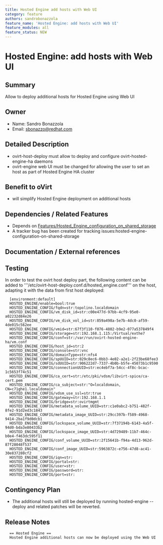 ```yaml
---
title: Hosted Engine add hosts with Web UI
category: feature
authors: sandrobonazzola
feature_name: 'Hosted Engine: add hosts with Web UI'
feature_modules: all
feature_status: NEW
---
```


# Hosted Engine: add hosts with Web UI

## Summary

Allow to deploy additional hosts for Hosted Engine using Web UI

## Owner

*   Name: Sandro Bonazzola
*   Email: <sbonazzo@redhat.com>

## Detailed Description

*   ovirt-host-deploy must allow to deploy and configure ovirt-hosted-engine-ha daemons
*   ovirt-engine web UI must be changed for allowing the user to set an host as part of Hosted Engine HA cluster

## Benefit to oVirt

*   will simplify Hosted Engine deployment on additional hosts

## Dependencies / Related Features

*   Depends on [Features/Hosted_Engine_configuration_on_shared_storage](/develop/release-management/features/sla/hosted-engine-configuration-on-shared-storage.html)
*   A tracker bug has been created for tracking issues:hosted-engine-configuration-on-shared-storage

## Documentation / External references



## Testing

In order to test the ovirt host deploy part, the following content can be added to  '''/etc/ovirt-host-deploy.conf.d/hosted_engine.conf''' on the host, adapting it with the data from first host deployed:

      [environment:default]
      HOSTED_ENGINE/enable=bool:true
      HOSTED_ENGINE_CONFIG/fqdn=str:topolino.localdomain
      HOSTED_ENGINE_CONFIG/vm_disk_id=str:c00e477d-97bb-4cf9-95e0-a02232d84e26
      HOSTED_ENGINE_CONFIG/vm_disk_vol_id=str:859a498a-5e7b-4dc0-af59-4de015c562ee
      HOSTED_ENGINE_CONFIG/vmid=str:67f3f110-f076-4802-b9e2-077a537849f4
      HOSTED_ENGINE_CONFIG/storage=str:192.168.1.115:/Virtual/exthe7
      HOSTED_ENGINE_CONFIG/conf=str:/var/run/ovirt-hosted-engine-ha/vm.conf
      HOSTED_ENGINE_CONFIG/host_id=str:2
      HOSTED_ENGINE_CONFIG/console=str:vnc
      HOSTED_ENGINE_CONFIG/domainType=str:nfs4
      HOSTED_ENGINE_CONFIG/spUUID=str:029c8ec6-0bb3-4e02-a2e1-2f23be68fee3
      HOSTED_ENGINE_CONFIG/sdUUID=str:906222d7-7337-4b0b-b5fe-45073b1c9590
      HOSTED_ENGINE_CONFIG/connectionUUID=str:ec4ebf7a-54cc-4f8c-bcac-1c5653f74c51
      HOSTED_ENGINE_CONFIG/ca_cert=str:/etc/pki/vdsm/libvirt-spice/ca-cert.pem
      HOSTED_ENGINE_CONFIG/ca_subject=str:"O=localdomain, CN=c71ghe1.localdomain"
      HOSTED_ENGINE_CONFIG/vdsm_use_ssl=str:true
      HOSTED_ENGINE_CONFIG/gateway=str:192.168.1.1
      HOSTED_ENGINE_CONFIG/bridge=str:ovirtmgmt
      HOSTED_ENGINE_CONFIG/metadata_volume_UUID=str:c1e0abc2-b751-482f-8fe2-91d2ed3c1843
      HOSTED_ENGINE_CONFIG/metadata_image_UUID=str:29cc397b-f589-4968-9414-2ba1f9d0dcb1
      HOSTED_ENGINE_CONFIG/lockspace_volume_UUID=str:7f37194b-6143-4a5f-94d0-bda3e80433b2
      HOSTED_ENGINE_CONFIG/lockspace_image_UUID=str:4d729489-11b7-464c-b0e4-f463dc595f11
      HOSTED_ENGINE_CONFIG/conf_volume_UUID=str:2f15641b-f94a-4d13-962d-87f28048f537
      HOSTED_ENGINE_CONFIG/conf_image_UUID=str:5963872c-e756-47d8-ac41-30e837280cf2
      HOSTED_ENGINE_CONFIG/iqn=str:
      HOSTED_ENGINE_CONFIG/portal=str:
      HOSTED_ENGINE_CONFIG/user=str:
      HOSTED_ENGINE_CONFIG/password=str:
      HOSTED_ENGINE_CONFIG/port=str:


## Contingency Plan

*   The additional hosts will still be deployed by running hosted-engine --deploy and related patches will be reverted.

## Release Notes

      == Hosted Engine ==
      Hosted Engine additional hosts can now be deployed using the Web UI



